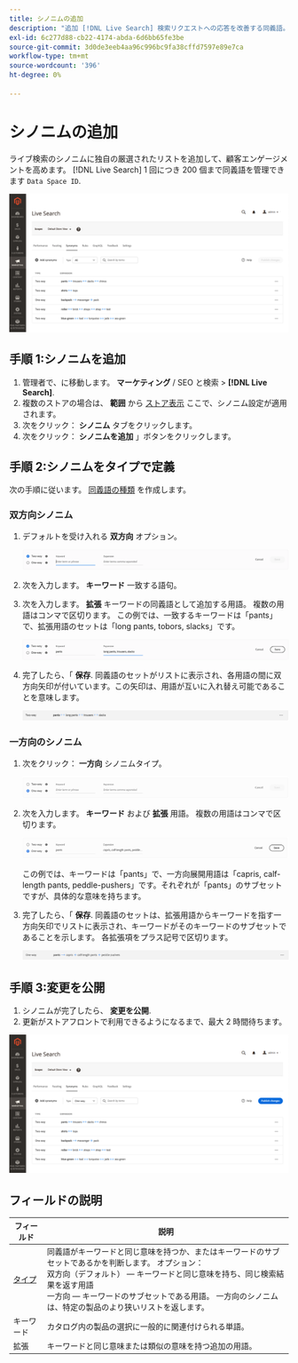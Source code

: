 ```yaml
---
title: シノニムの追加
description: "追加 [!DNL Live Search] 検索リクエストへの応答を改善する同義語。"
exl-id: 6c277d88-cb22-4174-abda-6d6bb65fe3be
source-git-commit: 3d0de3eeb4aa96c996bc9fa38cffd7597e89e7ca
workflow-type: tm+mt
source-wordcount: '396'
ht-degree: 0%

---
```


# シノニムの追加

ライブ検索のシノニムに独自の厳選されたリストを追加して、顧客エンゲージメントを高めます。 [!DNL Live Search] 1 回につき 200 個まで同義語を管理できます `Data Space ID`.

![[!DNL Live Search] 同義語](assets/synonym-workspace.png)

## 手順 1:シノニムを追加

1. 管理者で、に移動します。 **マーケティング** / SEO と検索 > **[!DNL Live Search]**.
1. 複数のストアの場合は、 **範囲** から [ストア表示](https://experienceleague.adobe.com/docs/commerce-admin/start/setup/websites-stores-views.html#scope-settings) ここで、シノニム設定が適用されます。
1. 次をクリック： **シノニム** タブをクリックします。
1. 次をクリック： **シノニムを追加** 」ボタンをクリックします。

## 手順 2:シノニムをタイプで定義

次の手順に従います。 [同義語の種類](synonyms-type.md) を作成します。

### 双方向シノニム

1. デフォルトを受け入れる **双方向** オプション。

   ![双方向シノニムを追加](assets/synonym-add-two-way.png)


1. 次を入力します。 **キーワード** 一致する語句。
1. 次を入力します。 **拡張** キーワードの同義語として追加する用語。 複数の用語はコンマで区切ります。
この例では、一致するキーワードは「pants」で、拡張用語のセットは「long pants, tobors, slacks」です。

   ![双方向シノニムの例](assets/synonym-add-two-way-example.png)

1. 完了したら、「 **保存**.
同義語のセットがリストに表示され、各用語の間に双方向矢印が付いています。この矢印は、用語が互いに入れ替え可能であることを意味します。

   ![双方向シノニム](assets/synonym-two-way.png)

### 一方向のシノニム

1. 次をクリック： **一方向** シノニムタイプ。

   ![一方向のシノニムを追加](assets/synonym-add-one-way.png)

1. 次を入力します。 **キーワード** および **拡張** 用語。 複数の用語はコンマで区切ります。

   ![一方向シノニムの例](assets/synonym-add-one-way-example.png)

   この例では、キーワードは「pants」で、一方向展開用語は「capris, calf-length pants, peddle-pushers」です。それぞれが「pants」のサブセットですが、具体的な意味を持ちます。

1. 完了したら、「 **保存**.
同義語のセットは、拡張用語からキーワードを指す一方向矢印でリストに表示され、キーワードがそのキーワードのサブセットであることを示します。 各拡張項をプラス記号で区切ります。

   ![一方向のシノニム](assets/synonym-one-way.png)

## 手順 3:変更を公開

1. シノニムが完了したら、 **変更を公開**.
1. 更新がストアフロントで利用できるようになるまで、最大 2 時間待ちます。

![変更を公開](assets/synonym-publish.png)

## フィールドの説明

| フィールド | 説明 |
|--- |--- |
| [タイプ](synonyms.md) | 同義語がキーワードと同じ意味を持つか、またはキーワードのサブセットであるかを判断します。 オプション：<br />双方向（デフォルト） — キーワードと同じ意味を持ち、同じ検索結果を返す用語<br />一方向 — キーワードのサブセットである用語。 一方向のシノニムは、特定の製品のより狭いリストを返します。 |
| キーワード | カタログ内の製品の選択に一般的に関連付けられる単語。 |
| 拡張 | キーワードと同じ意味または類似の意味を持つ追加の用語。 |
